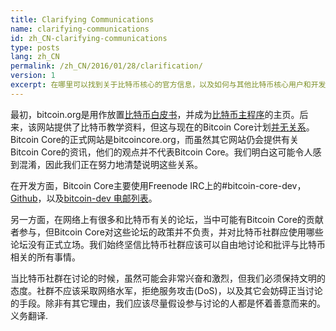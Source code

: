 ```yaml
---
title: Clarifying Communications
name: clarifying-communications
id: zh_CN-clarifying-communications
type: posts
lang: zh_CN
permalink: /zh_CN/2016/01/28/clarification/
version: 1
excerpt: 在哪里可以找到关于比特币核心的官方信息，以及如何与其他比特币核心用户和开发者进行互动？
---
```

最初，bitcoin.org是用作放置[比特币白皮书](https://bitcoin.org/bitcoin.pdf)，并成为[比特币主程序](https://bitcoin.org/en/download)的主页。后来，该网站提供了比特币教学资料，但这与现在的Bitcoin Core计划[并无关系](https://bitcoin.org/en/bitcoin-core/about-site)。 Bitcoin Core的正式网站是bitcoincore.org，而虽然其它网站仍会提供有关Bitcoin Core的资讯，他们的观点并不代表Bitcoin Core。我们明白这可能令人感到混淆，因此我们正在努力地清楚说明这些关系。

在开发方面，Bitcoin Core主要使用Freenode IRC上的#bitcoin-core-dev，[Github](https://github.com/bitcoin/bitcoin)，以及[bitcoin-dev 电邮列表](http://lists.linuxfoundation.org/pipermail/bitcoin-dev/)。

另一方面，在网络上有很多和比特币有关的论坛，当中可能有Bitcoin Core的贡献者参与，但Bitcoin Core对这些论坛的政策并不负责，并对比特币社群应使用哪些论坛没有正式立场。我们始终坚信比特币社群应该可以自由地讨论和批评与比特币相关的所有事情。

当比特币社群在讨论的时候，虽然可能会非常兴奋和激烈，但我们必须保持文明的态度。社群不应该采取网络水军，拒绝服务攻击(DoS)，以及其它会妨碍正当讨论的手段。除非有其它理由，我们应该尽量假设参与讨论的人都是怀着善意而来的。义务翻译.
